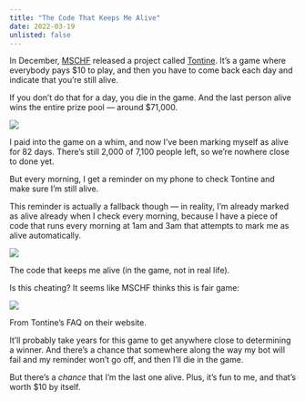 ```yaml
---
title: "The Code That Keeps Me Alive"
date: 2022-03-19
unlisted: false
---
```


In December, [MSCHF](https://mschf.xyz) released a project called [Tontine](https://tontine.cash). It’s a game where everybody pays $10 to play, and then you have to come back each day and indicate that you’re still alive.

If you don’t do that for a day, you die in the game. And the last person alive wins the entire prize pool — around $71,000.

![](/posts/tontine/image-2.png)

I paid into the game on a whim, and now I’ve been marking myself as alive for 82 days. There’s still 2,000 of 7,100 people left, so we’re nowhere close to done yet.

But every morning, I get a reminder on my phone to check Tontine and make sure I’m still alive.

This reminder is actually a fallback though — in reality, I’m already marked as alive already when I check every morning, because I have a piece of code that runs every morning at 1am and 3am that attempts to mark me as alive automatically.

![](/posts/tontine/image-3.png)

The code that keeps me alive (in the game, not in real life).

Is this cheating? It seems like MSCHF thinks this is fair game:

![](/posts/tontine/image-4.png)

From Tontine’s FAQ on their website.

It’ll probably take years for this game to get anywhere close to determining a winner. And there’s a chance that somewhere along the way my bot will fail and my reminder won’t go off, and then I’ll die in the game.

But there’s a _chance_ that I’m the last one alive. Plus, it’s fun to me, and that’s worth $10 by itself.
